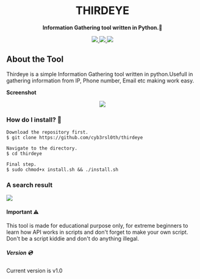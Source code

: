<h1 align="center">
  THIRDEYE
</h1>
<p align="center">
  <b>Information Gathering tool written in Python.🐍</b>
</p>
<p align="center">
  <a href="https://docs.python.org/3/download.html">
    <img src="https://img.shields.io/badge/Python-3.x/2.x-green.svg">
  </a>
  <a href="https://github.com/cyb3rsl0th/thirdeye">
    <img src="https://img.shields.io/badge/Version-v1.0%20(stable)-blue.svg">
  </a>
  <a href="https://github.com/cyb3rsl0th/thirdeye/blob/main/LICENSE">
    <img src="https://img.shields.io/badge/license-MIT-green">
  </a> 
</p>
<h2>
  About the Tool
</h2>
<p>
  Thirdeye is a simple Information Gathering tool written in python.Usefull in gathering information from IP, Phone number, Email etc     
  making work easy.
</p>
<p>
  <b>Screenshot</b>
</p>
<p align="center">
  <a>
    <img src="https://github.com/cyb3rsl0th/thirdeye/blob/main/images/thirdeye1.png">
  </a>
</p>
<h3>
  How do I install? 🤔
</h3>

```
Download the repository first.
$ git clone https://github.com/cyb3rsl0th/thirdeye

Navigate to the directory.
$ cd thirdeye

Final step.
$ sudo chmod+x install.sh && ./install.sh
```

<h3>A search result</h3>
<p aligh="center">
  <a>
    <img src="https://github.com/cyb3rsl0th/thirdeye/blob/main/images/thirdeye2.png">
  </a>
</p>
<h4>Important ⚠️</h4>

This tool is made for educational purpose only, for extreme beginners to learn how API works in scripts and don't forget to make your own script. Don't be a script kiddie and don't do anything illegal.

<h5>Version 💿</h5>

Current version is v1.0
